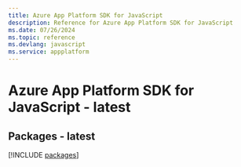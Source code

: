 ```yaml
---
title: Azure App Platform SDK for JavaScript
description: Reference for Azure App Platform SDK for JavaScript
ms.date: 07/26/2024
ms.topic: reference
ms.devlang: javascript
ms.service: appplatform
---
```

# Azure App Platform SDK for JavaScript - latest
## Packages - latest
[!INCLUDE [packages](app-platform-index.md)]